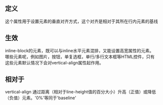 ## 定义
  这个属性用于设置元素的垂直对齐方式，这个对齐是相对于其所在行内元素的基线

## 生效
inline-block的元素，既可以与inline水平元素混排，又能设置高宽属性的元素。哪些元素呢，例如图片，按钮，单复选框，单行/多行文本框等HTML控件，只有这些元素默认情况下会对vertical-align属性起作用。 

## 相对于
vertical-align	通过距离（相对于line-height值的百分大小）升高（正值）或降低（负值）元素。'0%'等同于'baseline'